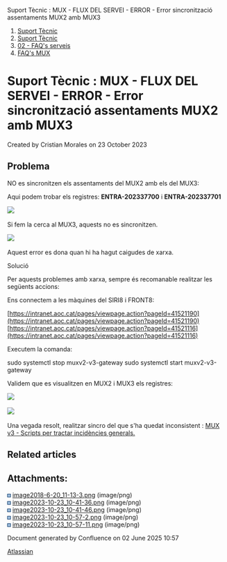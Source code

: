 Suport Tècnic : MUX - FLUX DEL SERVEI - ERROR - Error sincronització assentaments MUX2 amb MUX3  

1.  [Suport Tècnic](index.html)
2.  [Suport Tècnic](13893782.html)
3.  [02 - FAQ's serveis](26313393.html)
4.  [FAQ's MUX](28705591.html)

Suport Tècnic : MUX - FLUX DEL SERVEI - ERROR - Error sincronització assentaments MUX2 amb MUX3
===============================================================================================

Created by Cristian Morales on 23 October 2023

Problema
--------

NO es sincronitzen els assentaments del MUX2 amb els del MUX3:

  

Aqui podem trobar els registres: **ENTRA-202337700** i **ENTRA-202337701**

![](attachments/100008176/100008178.png)

Si fem la cerca al MUX3, aquests no es sincronitzen.

![](attachments/100008176/100008179.png)

  

  

Aquest error es dona quan hi ha hagut caigudes de xarxa.

  

Solució

Per aquests problemes amb xarxa, sempre és recomanable realitzar les següents accions:

Ens connectem a les màquines del SIRI8 i FRONT8:

  

[https://intranet.aoc.cat/pages/viewpage.action?pageId=41521190](https://intranet.aoc.cat/pages/viewpage.action?pageId=41521190)  
[https://intranet.aoc.cat/pages/viewpage.action?pageId=41521116](https://intranet.aoc.cat/pages/viewpage.action?pageId=41521116)

Executem la comanda:

sudo systemctl stop muxv2-v3-gateway
sudo systemctl start muxv2-v3-gateway

  

Validem que es visualitzen en MUX2 i MUX3 els registres:

![](attachments/100008176/100008183.png)

  

![](attachments/100008176/100008182.png)  
  

Una vegada resolt, realitzar sincro del que s'ha quedat inconsistent : [MUX v3 - Scripts per tractar incidències generals.](93356702.html)

Related articles
----------------

  

Attachments:
------------

![](images/icons/bullet_blue.gif) [image2018-6-20\_11-13-3.png](attachments/100008176/100008177.png) (image/png)  
![](images/icons/bullet_blue.gif) [image2023-10-23\_10-41-36.png](attachments/100008176/100008178.png) (image/png)  
![](images/icons/bullet_blue.gif) [image2023-10-23\_10-41-46.png](attachments/100008176/100008179.png) (image/png)  
![](images/icons/bullet_blue.gif) [image2023-10-23\_10-57-2.png](attachments/100008176/100008182.png) (image/png)  
![](images/icons/bullet_blue.gif) [image2023-10-23\_10-57-11.png](attachments/100008176/100008183.png) (image/png)  

Document generated by Confluence on 02 June 2025 10:57

[Atlassian](http://www.atlassian.com/)
